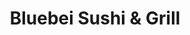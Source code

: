 ---
layout: place
title: "Bluebei Sushi & Grill"
permalink: /nevada/las-vegas/bluebei-sushi-grill.html
stateAbbr: NV
stateName: Nevada
cityName: Las Vegas
seo:
  name: "Bluebei Sushi & Grill"
  type: Restaurant
  links: http://bluebeisushi.com/
description: "Bluebei Sushi & Grill serves delicious sushi in Las Vegas, Nevada. Try fresh Japanese dishes for a great dining experience. "
place_id: ChIJ8WxBwPXJyIARJ8CJ79NCYy0
photos:
  - name: >-
      places/ChIJ8WxBwPXJyIARJ8CJ79NCYy0/photos/AeeoHcKzh0nwPPKG9S1GRfOlIHZyUsn-ApNN6jcBq1A1EqzyFq6ht9Mjx1Ar9vFOaI9hL3XoyMjpnlK2DFsGiQAA9gXGySN6ryzAxCfXR8jlwjJF2n5kpUFOPvMlMVJ9DgdG2ltVgQwFXV8FtwqhxUNdR5souceUhCcpE7U03_xrjf6Ey3d_62_7Z7twsXg3zOup5SCq-mUuT-pr7N-CI6tBjRCGNX7v8q82jeTstDQDb1wK7qMTre_l8gK2ShCxap3z5wXIBubgVY58rxrk9t_D8W4frnboaJozxyRXQF9dKqK2ZQ
    widthPx: 3025
    heightPx: 3024
    authorAttributions:
      - displayName: Bluebei Sushi & Grill
        uri: https://maps.google.com/maps/contrib/114216609007620910831
        photoUri: >-
          https://lh3.googleusercontent.com/a-/ALV-UjVo--dbwXotE2-CaGetFLZEQqfXBE0T3r0A_BUa_cjtCilS38j_=s100-p-k-no-mo
    flagContentUri: >-
      https://www.google.com/local/imagery/report/?cb_client=maps_api_places.places_api&image_key=!1e10!2sAF1QipOMxQg076S2r98P1pAhAQ0IIE7RsgMJpo31nRrc&hl=en-US
    googleMapsUri: >-
      https://www.google.com/maps/place//data=!3m4!1e2!3m2!1sAF1QipOMxQg076S2r98P1pAhAQ0IIE7RsgMJpo31nRrc!2e10!4m2!3m1!1s0x80c8c9f5c0416cf1:0x2d6342d3ef89c027
  - name: >-
      places/ChIJ8WxBwPXJyIARJ8CJ79NCYy0/photos/AeeoHcI6r9saIXReFEk2lTfJ_Avf44ZI9POVhm-E6dGqEQelULdqUrAaCb_0XAeukYu4_tgLGwJYtjA27gOP27BB1EkaJbfqQYJ3wUhFAddlqTAtNsnSPfq8hx0dq8NjlIn-AQ2nppPgx_8qlf4-dtZrbDyTC7IGg3UqERcHYrLU6QlUtY144oX2HE0a7rpxstMF-y8dFmjBsOuEJ3zthWxq-OylKufDbSd-QYK_jZ_iQO9xkLZEWfk91PxsTpw6PAkSRZF9F1D1mesVtatyNdV81q0oYyOU-CMcMrnTrT6k1yfP_w
    widthPx: 3024
    heightPx: 4032
    authorAttributions:
      - displayName: Bluebei Sushi & Grill
        uri: https://maps.google.com/maps/contrib/114216609007620910831
        photoUri: >-
          https://lh3.googleusercontent.com/a-/ALV-UjVo--dbwXotE2-CaGetFLZEQqfXBE0T3r0A_BUa_cjtCilS38j_=s100-p-k-no-mo
    flagContentUri: >-
      https://www.google.com/local/imagery/report/?cb_client=maps_api_places.places_api&image_key=!1e10!2sAF1QipM9n5nR1nnrm9WSQNhJWw64AT1vMktYdrKkb5vd&hl=en-US
    googleMapsUri: >-
      https://www.google.com/maps/place//data=!3m4!1e2!3m2!1sAF1QipM9n5nR1nnrm9WSQNhJWw64AT1vMktYdrKkb5vd!2e10!4m2!3m1!1s0x80c8c9f5c0416cf1:0x2d6342d3ef89c027
  - name: >-
      places/ChIJ8WxBwPXJyIARJ8CJ79NCYy0/photos/AeeoHcLSOXAqYFqj4PV2kPA_8YzKaodlp-IfRcv1-eQP_Joeov5mooaVacBT0EbI6wbqdNmhjgipvyaQj6KWaIhW1mLFOpxT2EgcnMQukkFCJuScT4KToJUR0SeJbtaDsr5JzC6rQmr0UAXlXSg0WZec7QTo0YzJ4u99RuYs2GShjIY2kfeZjQnwEqBOQPOnQt1FkkcqqpOZH_ItGMJtm3EI9wiM7qJd6NA_vpsBCQCxLLzcxIb6gr1FlFhQdR7vaOLsl2LulsrtFhfadZHYWSJ4EiVv0W6h1bfLXoxx7OlLOJ-NT-FknWGK6CW4gXyqPaQXiY2FSUUOqmoRbufgx0SXr0L3AT-Ntxj7C6j3zZJbIav-pkltK1dI0uzsvQ_cepuvv8aIeSNezF-XA-Hc2oFK2iNfqG2sAQS_YcXAJZjKqxc7xg
    widthPx: 4800
    heightPx: 3600
    authorAttributions:
      - displayName: Bryan Jones
        uri: https://maps.google.com/maps/contrib/116050136827171134304
        photoUri: >-
          https://lh3.googleusercontent.com/a/ACg8ocKD3dPJoKYbFSrOA9bZWvVeOCiEmEeGztVpb_OB4uxCQr8NqKs=s100-p-k-no-mo
    flagContentUri: >-
      https://www.google.com/local/imagery/report/?cb_client=maps_api_places.places_api&image_key=!1e10!2sCIHM0ogKEICAgMDIy7HvTQ&hl=en-US
    googleMapsUri: >-
      https://www.google.com/maps/place//data=!3m4!1e2!3m2!1sCIHM0ogKEICAgMDIy7HvTQ!2e10!4m2!3m1!1s0x80c8c9f5c0416cf1:0x2d6342d3ef89c027
  - name: >-
      places/ChIJ8WxBwPXJyIARJ8CJ79NCYy0/photos/AeeoHcLFS0-1ACRVhUCPYkJgapop1DrQ6OtMcnJDUt75iJ4EqM3KadPx83G_g2B-6bGA5xeQazG-_ZLDKo8ndfi1U5CE9Y3YQBNqa8GS114FhAGLtHogi1s2IzPHL8D-7LbmGmUfcNaS40TGPEOzjD6F61RO-bebaSMJv1Zo1YjUP-ZbPOVztaNJ0L5vRxX8OR_P6wk0kLBfzqP0JAcYBe-Tl6PwEi0cISSJJi0AmLFIhbk5cDugzBTEYVGzf57jpqY1dzjBroGE8uDTvUfz1lFR8SJuhFo7i_BV000xxehpbivxtHfdq4TYodcY3WVKx7MZxzDp2uM-5FCcAOwuXdLc2W9XnEWTmBImZMqeEnRXxPDQ-ID_wgZpmfXZ8WxPuM1CIDO0OJkAafYQe65-Eb_aenKsR_yuf51XvsMaaIc3qM9Lmhs
    widthPx: 4032
    heightPx: 3024
    authorAttributions:
      - displayName: Ryan Lackey
        uri: https://maps.google.com/maps/contrib/103773330699956362379
        photoUri: >-
          https://lh3.googleusercontent.com/a-/ALV-UjWDaew5nn8eGF6aqN2Jq3bTiJ5ZfruOQkflaFeHFnpwnfUsWQHi=s100-p-k-no-mo
    flagContentUri: >-
      https://www.google.com/local/imagery/report/?cb_client=maps_api_places.places_api&image_key=!1e10!2sCIHM0ogKEICAgIDP3ZaqkgE&hl=en-US
    googleMapsUri: >-
      https://www.google.com/maps/place//data=!3m4!1e2!3m2!1sCIHM0ogKEICAgIDP3ZaqkgE!2e10!4m2!3m1!1s0x80c8c9f5c0416cf1:0x2d6342d3ef89c027
  - name: >-
      places/ChIJ8WxBwPXJyIARJ8CJ79NCYy0/photos/AeeoHcJ9CLoqJL90jI-zGwV-Ni1a53fQ0YLHPeRM7YTvtTATLM9Nx7uN5MEFPhYu1P9v_Q6x6m5yEH1qxUBsARh9Dt8yMqsMSm4W4c1u9Q5yHS0OOFiTDODFes2Zylw_qXPdSqlzd6SzAaN2ok4YO8tjAQXLHgm50JbAz7UGlinpnDiyDOKfh_0r6hRsNyjEnxuJDdEv1zdaDfMKD23WHDUspmdQ_bdkRbDPUKPr098fHPVl1WgILHippBMSmKo6EpQzrELgfZHN-9grt_a8YvN7KUjbM6lnkNE3FFoPJJKfIQjQwog-P5cgwaZUYdocw8cWh_iwGAZE0uQ8E4gUDFdZRRBPph9j1zMHsjY--h88M5VNMkY9yJbhbIk2-czyk_VtFbo8y9ick_d8oJ-Wd7GYPObRPRalE2FfrEL4YomiwEV6yOHe
    widthPx: 4000
    heightPx: 3000
    authorAttributions:
      - displayName: Richard L
        uri: https://maps.google.com/maps/contrib/109231776901894992942
        photoUri: >-
          https://lh3.googleusercontent.com/a-/ALV-UjXPmNjNdVChDfYu87dm4yYmNjP71HQ4lDgIgpOL_d7AfG7yeq9S6Q=s100-p-k-no-mo
    flagContentUri: >-
      https://www.google.com/local/imagery/report/?cb_client=maps_api_places.places_api&image_key=!1e10!2sCIHM0ogKEICAgICn_PGQuQE&hl=en-US
    googleMapsUri: >-
      https://www.google.com/maps/place//data=!3m4!1e2!3m2!1sCIHM0ogKEICAgICn_PGQuQE!2e10!4m2!3m1!1s0x80c8c9f5c0416cf1:0x2d6342d3ef89c027
  - name: >-
      places/ChIJ8WxBwPXJyIARJ8CJ79NCYy0/photos/AeeoHcKrYs1_nN_ypas44GHd_7WVDgh2TgTTapzNSCd4st-T0QrHVncyY0JmazJNS5QiFOvohILwpKMONm0MagMiZ8O2Wrtj9C-hM6rpNOIY9PpUTG6NBHLvwcLBmGtlP2yC3AQVtiB3TqnyHV2zGr2acS4Xbn_S8GyWUO-Xj6SFmEcIQ_zu6_tMvF84D0-h3CjSnajRwH5MB2y7_t_7xdZ17GWPzv7I03Z_EKu7b2ajWul7JWNZ1CzuXBzelsm7ChCZ4-G1FAs08-KbaoWF6VAnW6Obk78tPOdZLWXkIYnkUb-i0hCDJbG5fhdTBgrXGt6-SiRSChD0HPBfqxTb9LH6w4_rPB-a-IA3WPwfLqdVETElsBTmCWbZ3KOjGaJY_gHY1JsNsmARiigrAm2c7oVi8ildFhIPnTcIAwfuHs9eh2p3fRbj
    widthPx: 3024
    heightPx: 4032
    authorAttributions:
      - displayName: Sean D
        uri: https://maps.google.com/maps/contrib/101822002236101935698
        photoUri: >-
          https://lh3.googleusercontent.com/a-/ALV-UjWlFajAsFPPxzFLxpk9qCjpeAjLEofLgRUSI8vkgqf74aO5Ce73=s100-p-k-no-mo
    flagContentUri: >-
      https://www.google.com/local/imagery/report/?cb_client=maps_api_places.places_api&image_key=!1e10!2sCIHM0ogKEICAgIDbp53v6QE&hl=en-US
    googleMapsUri: >-
      https://www.google.com/maps/place//data=!3m4!1e2!3m2!1sCIHM0ogKEICAgIDbp53v6QE!2e10!4m2!3m1!1s0x80c8c9f5c0416cf1:0x2d6342d3ef89c027
  - name: >-
      places/ChIJ8WxBwPXJyIARJ8CJ79NCYy0/photos/AeeoHcKneINdXHSMvVanmiTeA5z6X3jnc8i5BWnn0qdgf50EM-BGDiqSfhvWu-lMUC9zdGMq-eiy4StFR059i2zA8YmcheotVRrhCNKjCuCaXenFh_99jGd8dItyURN3Anru0noymLdcwiv0Ehydn5xwvJ5siIAaN0MCoPx3TOjFFsEBRPiW6SR63KqYWZJbP5zHGC9rlKKXYIV5zA9cakrEj-Sa8XA0LEb96RaDGVTrv4soiP-lVTx6Kdzq8zYPr7RThAxHVk91xDF-1rM451rsLPaED0fudqTwH-a2smT6dE_Q-nnCKGiyI7lPaM5sFmNReUovxtmQRMAS-xd-Z1X5Pb4AnAcok1yvrhi1Ge0kIzWfxZQHBQ4sSh-ywAH_pdO7TNCvqe_GNu_2U8NTW0SyU3U9QfUW2UIlfT0RZBdLPwY
    widthPx: 4000
    heightPx: 3000
    authorAttributions:
      - displayName: famousaj1
        uri: https://maps.google.com/maps/contrib/115239021190550549559
        photoUri: >-
          https://lh3.googleusercontent.com/a-/ALV-UjXYHo-XUSq56yjY-aYIY-KV8uy8BNqyFvKFmsYpU_elDqvid4A=s100-p-k-no-mo
    flagContentUri: >-
      https://www.google.com/local/imagery/report/?cb_client=maps_api_places.places_api&image_key=!1e10!2sCIHM0ogKEICAgICZ26vLXQ&hl=en-US
    googleMapsUri: >-
      https://www.google.com/maps/place//data=!3m4!1e2!3m2!1sCIHM0ogKEICAgICZ26vLXQ!2e10!4m2!3m1!1s0x80c8c9f5c0416cf1:0x2d6342d3ef89c027
  - name: >-
      places/ChIJ8WxBwPXJyIARJ8CJ79NCYy0/photos/AeeoHcJAk658Mn1D8-pyfS73hb0epc3Pz4MuzJPTUXHo0ua47J1Qg9N6mORm5EFyIQuLKuAsdmNcwtO7F9A-dnXZAT0WqiguzN50fld6JFjChSnp7qjFSTO1ybtyMPozlS16j_Z0la1t1U28l1gFL16btEUOjF0uQKQB62q5oH9SepCE0o8Xt9tltxyT4REGuI1x3yveqlSiHBvGyQin-A5KvdRqmPRNzYuExVlRrk_w-A67dgAii4YMrOQHzJlFUZHGpyB71B04quK7VxUtJuX1tZ3NiljrE7T3VYb3GkPfcJlP1Nci-2Kkwb4SeBq47k2GluQMbb0UFrPeG7YCIEa-86mKp3njyFfGkbVaUhdYMyLjCW4fvL2HYZ1PzvtNRcg0TPqbGvDIEDKFkH0NapRyrJJSp_MZ8zw00Zz578QzuxVqeUTz
    widthPx: 3000
    heightPx: 4000
    authorAttributions:
      - displayName: Mari Reyes (M.Reyes)
        uri: https://maps.google.com/maps/contrib/113768141277863072642
        photoUri: >-
          https://lh3.googleusercontent.com/a-/ALV-UjUgP13m9-KRahHfJemFhPrNn_5GYA79RA_bTO0Bjmaa9M4Zj-WVEA=s100-p-k-no-mo
    flagContentUri: >-
      https://www.google.com/local/imagery/report/?cb_client=maps_api_places.places_api&image_key=!1e10!2sCIHM0ogKEICAgMDI_KLpwgE&hl=en-US
    googleMapsUri: >-
      https://www.google.com/maps/place//data=!3m4!1e2!3m2!1sCIHM0ogKEICAgMDI_KLpwgE!2e10!4m2!3m1!1s0x80c8c9f5c0416cf1:0x2d6342d3ef89c027
  - name: >-
      places/ChIJ8WxBwPXJyIARJ8CJ79NCYy0/photos/AeeoHcJRpvHAcGHjKTdMVdvNgnW-9kV33ARq1ov4a_monOJOp35I5e1X3j_xLRl36iN7ZE3D92gELAtbXitKmaMc8mSONoKfS1IoTTnw--YvYQYBD12rHEuw22iIHAZGStmVv1NnMa1CXTnbQ5R2F8XLxHd6Q360-RKMOArd7c4lHkxC8jztwT-rl38b0ie_zG8jukokCImhdjhKLkcRtPjb5KU6yjTIHCL0XzR1QGlHzjwVqfLbNCiIK1dszwPA3Uxoyoieq4v3SnImdOLZOt1ct9h6i4ZDBYueEytwZNHWVoEYbYMGRliFkMesGFI4Xi67M9nf5wochRiiJRHtWEmQkVm0GE3HA4zHcdao_2RMHiI9dw-wuYrKzbzmSBsnoV54rVxyPmOA1bH6yuZ-y4D5k_qVl9_OoBE0h6LFIppATauGCZ4L
    widthPx: 3024
    heightPx: 4032
    authorAttributions:
      - displayName: Lupe Villanueva
        uri: https://maps.google.com/maps/contrib/105851731987988807541
        photoUri: >-
          https://lh3.googleusercontent.com/a/ACg8ocJCglkNuNJRMgWG9pYzMbrJNev4DIzsXkcuSTSZzq9ghqs9fI8=s100-p-k-no-mo
    flagContentUri: >-
      https://www.google.com/local/imagery/report/?cb_client=maps_api_places.places_api&image_key=!1e10!2sCIHM0ogKEICAgICzsZmjwwE&hl=en-US
    googleMapsUri: >-
      https://www.google.com/maps/place//data=!3m4!1e2!3m2!1sCIHM0ogKEICAgICzsZmjwwE!2e10!4m2!3m1!1s0x80c8c9f5c0416cf1:0x2d6342d3ef89c027
  - name: >-
      places/ChIJ8WxBwPXJyIARJ8CJ79NCYy0/photos/AeeoHcKS4RLQJE2XP1BF1mb2Qcsl7qJaCfurahKhuvlbacwCu4bTr9Mp9zMPF8f3ya-tcVrON-uVHaLJyWscGCa14tyXrzMR7dLU-JPE1iAC9q1Wy_u5royUCrfy71KgcBYCVbMYcr2ffq_EDYRPPQLygClgfOvymP5YbREqMG_oIaeM99IYMw8H40uIb92y-pnvsREQpBpVYtRNH4hszlSlZaUYgyuM6t5ocDDrc1PWLYCaj07IYm1HFRGQ7GZA5X4hgq1AsGbQLfUfgOVVim5kWXhLJMEEDzLKm_-h9kQydhS_ODPcdD2VaEL_QW2wmKR64mj92sbUBqQr4qW5bWUIFdrYmhhJisk2o175uZyMejrC_AMm3gk8I6C3EYUXN-TXYI0XPuXcc2SaZILCQJXz6tU1PDiDh5hc42TSTRoaY61YGw
    widthPx: 3024
    heightPx: 4032
    authorAttributions:
      - displayName: Youngsoon Kim
        uri: https://maps.google.com/maps/contrib/102909607700866209527
        photoUri: >-
          https://lh3.googleusercontent.com/a-/ALV-UjX9_FbIIHdtBnvvOWeXg9ItOzRH-EhBPHJjSMDpbtwcsPZanZ95Rg=s100-p-k-no-mo
    flagContentUri: >-
      https://www.google.com/local/imagery/report/?cb_client=maps_api_places.places_api&image_key=!1e10!2sCIHM0ogKEICAgICZo4bRbw&hl=en-US
    googleMapsUri: >-
      https://www.google.com/maps/place//data=!3m4!1e2!3m2!1sCIHM0ogKEICAgICZo4bRbw!2e10!4m2!3m1!1s0x80c8c9f5c0416cf1:0x2d6342d3ef89c027
address: '7825 Blue Diamond Rd #106, Las Vegas, NV 89178, USA'
street: '7825 Blue Diamond Rd #106'
city: Las Vegas
state: NV
zip: '89178'
country: USA
neighborhood: null
latitude: '36.018767'
longitude: '-115.262353'
accessibility_options:
  wheelchairAccessibleParking: true
  wheelchairAccessibleEntrance: true
  wheelchairAccessibleRestroom: true
  wheelchairAccessibleSeating: true
business_status: OPERATIONAL
name: Bluebei Sushi & Grill
google_maps_links:
  directionsUri: >-
    https://www.google.com/maps/dir//''/data=!4m7!4m6!1m1!4e2!1m2!1m1!1s0x80c8c9f5c0416cf1:0x2d6342d3ef89c027!3e0
  placeUri: https://maps.google.com/?cid=3270531232425426983
  writeAReviewUri: >-
    https://www.google.com/maps/place//data=!4m3!3m2!1s0x80c8c9f5c0416cf1:0x2d6342d3ef89c027!12e1
  reviewsUri: >-
    https://www.google.com/maps/place//data=!4m4!3m3!1s0x80c8c9f5c0416cf1:0x2d6342d3ef89c027!9m1!1b1
  photosUri: >-
    https://www.google.com/maps/place//data=!4m3!3m2!1s0x80c8c9f5c0416cf1:0x2d6342d3ef89c027!10e5
primary_type: Sushi Restaurant
opening_hours:
  regular: null
  current: null
secondary_opening_hours:
  regular:
    weekdayDescriptions: null
    type: null
  current:
    weekdayDescriptions: null
    type: null
phone: (702) 384-0275
price_level: PRICE_LEVEL_MODERATE
price_range: $20 &ndash; $30
rating: '4.7'
rating_count: 314
website: http://bluebeisushi.com/
reviews: null
parking_options: null
payment_options: null
allow_dogs: null
curbside_pickup: null
delivery: null
dine_in: null
good_for_children: null
good_for_groups: null
good_for_sports: null
live_music: null
menu_for_children: null
outdoor_seating: null
reservable: null
restroom: null
serves_beer: null
serves_breakfast: null
serves_brunch: null
serves_cocktails: null
serves_coffee: null
serves_dinner: null
serves_dessert: null
serves_lunch: null
serves_vegetarian_food: null
serves_wine: null
takeout: null
summary: null

---